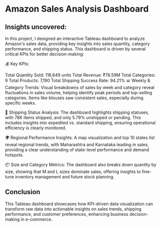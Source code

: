 # Amazon Sales Analysis Dashboard

## Insights uncovered:

In this project, I designed an interactive Tableau dashboard to analyze Amazon's sales data, providing key insights into sales quantity, category performance, and shipping status. This dashboard is driven by several critical KPIs for better decision-making:

💰 Key KPIs:

Total Quantity Sold: 116,649 units
Total Revenue: ₹78.59M
Total Categories: 9
Total Products: 7,190
Total Shipping Success Rate: 94.21%
📊 Weekly & Category Trends: Visual breakdowns of sales by week and category reveal fluctuations in sales volume, helping identify peak periods and top-selling categories. Items like blouses saw consistent sales, especially during specific weeks.

🚚 Shipping Status Analysis: The dashboard highlights shipping statuses, with 78K items shipped, and only 5.79% unshipped or pending. This includes insights into expedited vs. standard shipping, ensuring operational efficiency is clearly monitored.

🌍 Regional Performance Insights: A map visualization and top 10 states list reveal regional trends, with Maharashtra and Karnataka leading in sales, providing a clear understanding of state-level performance and demand hotspots.

📦 Size and Category Metrics: The dashboard also breaks down quantity by size, showing that M and L sizes dominate sales, offering insights to fine-tune inventory management and future stock planning.

## Conclusion

This Tableau dashboard showcases how KPI-driven data visualization can transform raw data into actionable insights on sales trends, shipping performance, and customer preferences, enhancing business decision-making in e-commerce.

